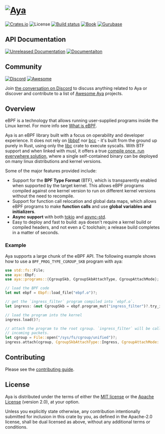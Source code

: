 # [![Aya](assets/logo.svg)](https://aya-rs.dev)

[![Crates.io][crates-badge]][crates-url]
![License][license-badge]
[![Build status][build-badge]][build-url]
[![Book][book-badge]][book-url]
[![Gurubase][gurubase-badge]][gurubase-url]

[crates-badge]: https://img.shields.io/crates/v/aya.svg?style=for-the-badge&logo=rust
[crates-url]: https://crates.io/crates/aya
[license-badge]: https://img.shields.io/badge/license-MIT%2FApache--2.0-blue?style=for-the-badge
[build-badge]: https://img.shields.io/github/actions/workflow/status/aya-rs/aya/ci.yml?style=for-the-badge
[build-url]: https://github.com/aya-rs/aya/actions/workflows/ci.yml
[book-badge]: https://img.shields.io/badge/read%20the-book-9cf.svg?style=for-the-badge&logo=mdbook
[book-url]: https://aya-rs.dev/book
[gurubase-badge]: https://img.shields.io/badge/Gurubase-Ask%20Aya%20Guru-006BFF?style=for-the-badge
[gurubase-url]: https://gurubase.io/g/aya

## API Documentation

[![Unreleased Documentation][git-docs-badge]][git-api-docs] [![Documentaiton][api-docs-badge]][api-docs]

[git-docs-badge]: https://img.shields.io/badge/docs-unreleased-red.svg?style=for-the-badge&logo=docsdotrs
[git-api-docs]: https://docs.aya-rs.dev
[api-docs-badge]: https://img.shields.io/badge/docs-released-blue.svg?style=for-the-badge&logo=docsdotrs
[api-docs]: https://docs.rs/aya

## Community

[![Discord][discord-badge]][chat-url] [![Awesome][awesome-badge]][awesome-aya]

Join [the conversation on Discord][chat-url] to discuss anything related to Aya
or discover and contribute to a list of [Awesome Aya][awesome-aya] projects.

[discord-badge]: https://img.shields.io/badge/Discord-chat-5865F2?style=for-the-badge&logo=discord
[chat-url]: https://discord.gg/xHW2cb2N6G
[awesome-aya]: https://github.com/aya-rs/awesome-aya
[awesome-badge]: https://img.shields.io/badge/Awesome-Aya-FC60A8?style=for-the-badge&logo=awesomelists

## Overview

eBPF is a technology that allows running user-supplied programs inside the Linux
kernel. For more info see [What is eBPF](https://ebpf.io/what-is-ebpf).

Aya is an eBPF library built with a focus on operability and developer
experience. It does not rely on [libbpf] nor [bcc] - it's built from the ground
up purely in Rust, using only the [libc] crate to execute syscalls. With BTF
support and when linked with musl, it offers a true [compile once, run
everywhere solution][co-re], where a single self-contained binary can be
deployed on many linux distributions and kernel versions.

Some of the major features provided include:

* Support for the **BPF Type Format** (BTF), which is transparently enabled when
  supported by the target kernel. This allows eBPF programs compiled against
  one kernel version to run on different kernel versions without the need to
  recompile.
* Support for function call relocation and global data maps, which
  allows eBPF programs to make **function calls** and use **global variables
  and initializers**.
* **Async support** with both [tokio] and [async-std].
* Easy to deploy and fast to build: aya doesn't require a kernel build or
  compiled headers, and not even a C toolchain; a release build completes in a matter
  of seconds.

[libbpf]: https://github.com/libbpf/libbpf
[bcc]: https://github.com/iovisor/bcc
[libc]: https://docs.rs/libc
[co-re]: https://facebookmicrosites.github.io/bpf/blog/2020/02/19/bpf-portability-and-co-re.html
[tokio]: https://docs.rs/tokio
[async-std]: https://docs.rs/async-std

### Example

Aya supports a large chunk of the eBPF API. The following example shows how to
use a `BPF_PROG_TYPE_CGROUP_SKB` program with aya:

```rust
use std::fs::File;
use aya::Ebpf;
use aya::programs::{CgroupSkb, CgroupSkbAttachType, CgroupAttachMode};

// load the BPF code
let mut ebpf = Ebpf::load_file("ebpf.o")?;

// get the `ingress_filter` program compiled into `ebpf.o`.
let ingress: &mut CgroupSkb = ebpf.program_mut("ingress_filter")?.try_into()?;

// load the program into the kernel
ingress.load()?;

// attach the program to the root cgroup. `ingress_filter` will be called for all
// incoming packets.
let cgroup = File::open("/sys/fs/cgroup/unified")?;
ingress.attach(cgroup, CgroupSkbAttachType::Ingress, CgroupAttachMode::AllowOverride)?;
```

## Contributing

Please see the [contributing guide](https://github.com/aya-rs/aya/blob/main/CONTRIBUTING.md).

## License

Aya is distributed under the terms of either the [MIT license] or the
[Apache License] (version 2.0), at your option.

Unless you explicitly state otherwise, any contribution intentionally submitted
for inclusion in this crate by you, as defined in the Apache-2.0 license, shall
be dual licensed as above, without any additional terms or conditions.

[MIT license]: https://github.com/aya-rs/aya/blob/main/LICENSE-MIT
[Apache license]: https://github.com/aya-rs/aya/blob/main/LICENSE-APACHE
